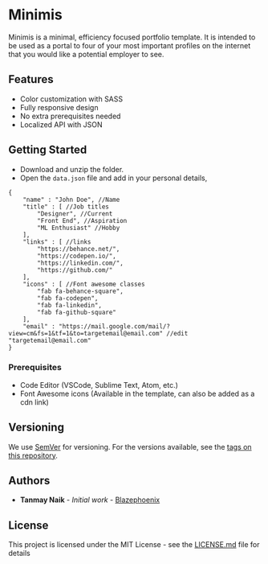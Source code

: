 # Minimis

Minimis is a minimal, efficiency focused portfolio template. It is intended to be used as a portal to four of your most important profiles on the internet that you would like a potential employer to see.

## Features

* Color customization with SASS
* Fully responsive design
* No extra prerequisites needed
* Localized API with JSON

## Getting Started

* Download and unzip the folder.
* Open the `data.json` file and add in your personal details,
```
{
    "name" : "John Doe", //Name
    "title" : [ //Job titles
        "Designer", //Current
        "Front End", //Aspiration
        "ML Enthusiast" //Hobby
    ],
    "links" : [ //links
        "https://behance.net/",
        "https://codepen.io/",
        "https://linkedin.com/",
        "https://github.com/"
    ],
    "icons" : [ //Font awesome classes
        "fab fa-behance-square",
        "fab fa-codepen",
        "fab fa-linkedin",
        "fab fa-github-square"
    ],
    "email" : "https://mail.google.com/mail/?view=cm&fs=1&tf=1&to=targetemail@email.com" //edit "targetemail@email.com"
}
```

### Prerequisites

* Code Editor (VSCode, Sublime Text, Atom, etc.)
* Font Awesome icons (Available in the template, can also be added as a cdn link)


## Versioning

We use [SemVer](http://semver.org/) for versioning. For the versions available, see the [tags on this repository](https://github.com/blazephoenix/minimis/tags). 

## Authors

* **Tanmay Naik** - *Initial work* - [Blazephoenix](https://github.com/blazephoenix)

## License

This project is licensed under the MIT License - see the [LICENSE.md](LICENSE.md) file for details

